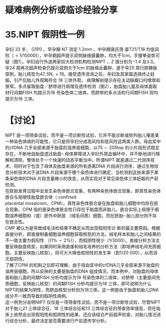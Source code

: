 # 疑难病例分析或临诊经验分享  
# 35.NIPT 假阴性一例  
孕妇 33  岁， G1P0 ，早孕期 NT  测定 $1.2\mathrm{mm}$ ，中孕期唐氏筛 查T21/T18 均低风险（$<1/10000)$），中孕期超声提示双侧脉络膜囊肿，均大于1cm，手握拳姿势可疑（图1）。孕妇自行外送两家较大检测机构检测NIPT ，Z 值分别为$-1.4$ 及3.3。孕24 周再次超声检查仍提示双侧大于1cm 的脉络丛囊肿，遂于孕25 周行脐静脉穿刺，胎儿核型为$47,\,\mathrm{{SN},\,+18}$。接受遗传咨询之后，孕妇及其家属选择终止妊娠。引产后胎儿外观略符合 18  三体外观， 病理解剖提示存在主动脉瓣口的增厚和狭窄。多点留取胎盘／脐带进行病理及遗传检测（图2），胎盘胎儿面及母体面取材行间期FISH 均提示为18 号染色体二倍体，而脐带的多点活检行间期FISH 则均提示为18 三体。  
# 【讨论】  
NIPT 是一项筛查试验，而不是一项诊断性试验，它并不能诊断或除外胎儿罹患某一种染色体病的可能性，它只是将孕妇分成高风险和低风险这两类人群。母血浆中的cfDNA 几乎全部来源于胎盘的滋养层细胞，以$75\sim205\mathrm{top}$ 的小片段形式稳定存在，不断地自胎盘透过胎盘– 母体屏障进入孕妇外周血循环中，并不断地进行降解和清除，整体处于一个快速的动态平衡当中。所谓NIPT 就是通过二代测序技术，同时对于包含了母体及胎盘来源的所有游离DNA 片段进行测序，通过生物信息分析技术对于该DNA 片段来源于哪个染色体进行确定，当检测到这些来源于某条染色体的DNA 片段含量微小的改变，从而实现对于常见染色体三体妊娠的产前检测。  
在胚胎发育过程中会发生染色体嵌合现象，有两种染色体嵌合现象，即真性染色体嵌合与局限性胎盘嵌合体（ conﬁned  
placental mosaicism，CPM）。真性染色体嵌合是在胎盘和胎儿细胞中均存在嵌合现象。CPM 指的是染色体嵌合性只存在于胎盘而非胎儿，嵌合实际上局限于细胞滋养细胞和（或）胚外中胚层
 （绒毛间质）细胞，而在胚胎– 胎儿部分则不存在嵌合性。  
CMP  被认为是导致绒毛活检结果不确定从而出现假阳性诊 断的最主要原因。根据直接分析，即直接制备细胞滋养细胞获取核型的方法，绒毛样本和胎儿之间结果的不一致主要为假阳性
（$(1\%\sim2\%)$），而假阴性很少（1/3000）。直接分析方法主要反映胎盘核型，如果同时采用直接和绒毛培养的分析方法（即培养绒毛间充质细胞，主要反映胎儿核型），将可大大降低假阳性的发生率（到1/20 000），从而消灭假阴性。  
了解了CPM 的机制之后即可理解，由于母血浆中的cfDNA几乎全部来源于胎盘的滋养层细胞，所以反映的主要是胎盘的DNA 组成情况，而本例中，对胎盘的母体面和胎儿面的间期FISH 分析均提示为18 号染色体的二倍体，对脐带（主要是间充质细胞，反映胎儿核型）的间期FISH 分析均提示为18 三体，即可说明为什么NIPT的结果为阴性，而脐血核型分析则为18三体。这一例是由于胎盘和胎儿DNA 成分不一致而导致的假阴性病例。  
这一例充分说明NIPT 仅仅是一项筛查性试验，而不是一项诊断性试验，尽管NIPT 对于胎儿21 三体综合征、18 三体综合征和13 三体综合征的筛查效率很高，但在临床上依然会出现假阳性和假阴性的结果，还应该结合产前超声检查，对胎儿情况进行综合分析，最终决定是否需要进行产前遗传学分析。  
